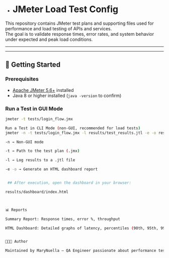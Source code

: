 - # JMeter Load Test Config

This repository contains JMeter test plans and supporting files used for performance and load testing of APIs and services.  
The goal is to validate response times, error rates, and system behavior under expected and peak load conditions.

---


---

## 🚀 Getting Started

### Prerequisites
- [Apache JMeter 5.6+](https://jmeter.apache.org/download_jmeter.cgi) installed  
- Java 8 or higher installed (`java -version` to confirm)  

### Run a Test in GUI Mode
```bash
jmeter -t tests/login_flow.jmx

Run a Test in CLI Mode (non-GUI, recommended for load tests)
jmeter -n -t tests/login_flow.jmx -l results/test_results.jtl -e -o results/dashboard

-n → Non-GUI mode

-t → Path to the test plan (.jmx)

-l → Log results to a .jtl file

-e -o → Generate an HTML dashboard report


 ## After execution, open the dashboard in your browser:

results/dashboard/index.html



📊 Reports

Summary Report: Response times, error %, throughput

HTML Dashboard: Detailed graphs of latency, percentiles (90th, 95th, 99th), and errors


👩🏽‍💻 Author

Maintained by MaryNuella – QA Engineer passionate about performance testing and automation.
